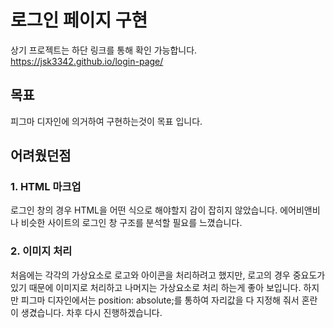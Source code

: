 # 로그인 페이지 구현

상기 프로젝트는 하단 링크를 통해 확인 가능합니다.
https://jsk3342.github.io/login-page/

## 목표

피그마 디자인에 의거하여 구현하는것이 목표 입니다.

## 어려웠던점

### 1. HTML 마크업

로그인 창의 경우 HTML을 어떤 식으로 해야할지 감이 잡히지 않았습니다. 에어비앤비나 비슷한 사이트의 로그인 창 구조를 분석할 필요를 느꼈습니다.

### 2. 이미지 처리

처음에는 각각의 가상요소로 로고와 아이콘을 처리하려고 했지만, 로고의 경우 중요도가 있기 때문에 이미지로 처리하고 나머지는 가상요소로 처리 하는게 좋아 보입니다. 하지만 피그마 디자인에서는 position: absolute;를 통하여 자리값을 다 지정해 줘서 혼란이 생겼습니다. 차후 다시 진행하겠습니다.
